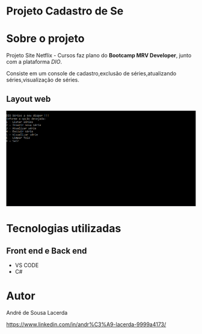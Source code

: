 # Projeto Cadastro de Se


# Sobre o projeto

Projeto Site Netflix - Cursos faz plano do **Bootcamp MRV Developer**, junto com a plataforma *DIO*.

Consiste em um console de cadastro,exclusão de séries,atualizando séries,visualização de séries.


## Layout web
![Web 1](https://github.com/aslac2020/imagespublicacao/blob/main/assets/images/Sites/serie.PNG)


# Tecnologias utilizadas

## Front end e Back end
- VS CODE
- C#

# Autor

André de Sousa Lacerda

https://www.linkedin.com/in/andr%C3%A9-lacerda-9999a4173/

